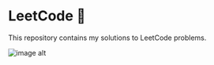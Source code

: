 # LeetCode 🚀
This repository contains my solutions to LeetCode problems.

![image alt](https://github.com/neamagamal/ProblemSolving-LeetCode/blob/0b4c54e9415524eae28a5524e44dbc271246e556/images.png)

